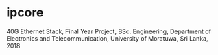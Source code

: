# ipcore
40G Ethernet Stack, Final Year Project, BSc. Engineering, Department of Electronics and Telecommunication, University of Moratuwa, Sri Lanka, 2018

